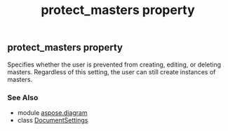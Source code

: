 ﻿---
title: protect_masters property
second_title: Aspose.Diagram for Python via .NET API References
description: 
type: docs
weight: 130
url: /python-net/aspose.diagram/documentsettings/protect_masters/
is_root: false
---

## protect_masters property


Specifies whether the user is prevented from creating, editing, or deleting masters. Regardless of this setting, the user can still create instances of masters.

### See Also
* module [aspose.diagram](../../)
* class [DocumentSettings](/diagram/python-net/aspose.diagram/documentsettings)
